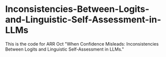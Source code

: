 # Inconsistencies-Between-Logits-and-Linguistic-Self-Assessment-in-LLMs
This is the code for ARR Oct "When Confidence Misleads: Inconsistencies Between Logits and Linguistic Self-Assessment in LLMs."
